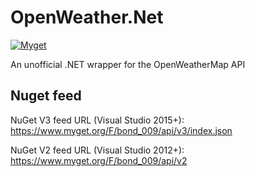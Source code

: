# OpenWeather.Net

[![Myget][myget-badge]][myget-page]

An unofficial .NET wrapper for the OpenWeatherMap API

## Nuget feed

NuGet V3 feed URL (Visual Studio 2015+): <https://www.myget.org/F/bond_009/api/v3/index.json>

NuGet V2 feed URL (Visual Studio 2012+): <https://www.myget.org/F/bond_009/api/v2>

[myget-badge]: https://img.shields.io/myget/bond_009/v/OpenWeather.Net.svg
[myget-page]: https://www.myget.org/feed/Packages/bond_009
